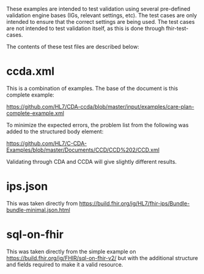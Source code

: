 These examples are intended to test validation using several pre-defined validation engine bases (IGs, relevant 
settings, etc). The test cases are only intended to ensure that the correct settings are being used. The test cases are
not intended to test validation itself, as this is done through fhir-test-cases.

The contents of these test files are described below:


# ccda.xml

This is a combination of examples. The base of the document is this complete example:

https://github.com/HL7/CDA-ccda/blob/master/input/examples/care-plan-complete-example.xml

To minimize the expected errors, the problem list from the following was added to the structured body element:

https://github.com/HL7/C-CDA-Examples/blob/master/Documents/CCD/CCD%202/CCD.xml

Validating through CDA and CCDA will give slightly different results. 

# ips.json

This was taken directly from https://build.fhir.org/ig/HL7/fhir-ips/Bundle-bundle-minimal.json.html

# sql-on-fhir

This was taken directly from the simple example on https://build.fhir.org/ig/FHIR/sql-on-fhir-v2/ but with the additional
structure and fields required to make it a valid resource.



